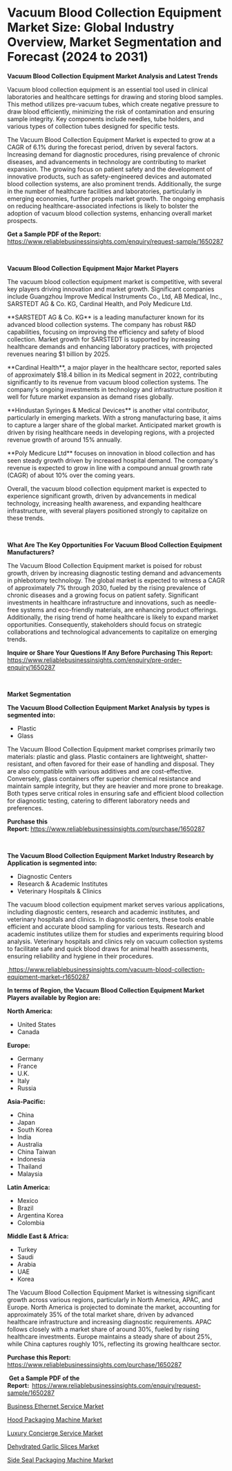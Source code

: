 <p><h1>Vacuum Blood Collection Equipment Market Size: Global Industry Overview, Market Segmentation and Forecast (2024 to 2031)</h1></p><p><strong>Vacuum Blood Collection Equipment Market Analysis and Latest Trends</strong></p>
<p><p>Vacuum blood collection equipment is an essential tool used in clinical laboratories and healthcare settings for drawing and storing blood samples. This method utilizes pre-vacuum tubes, which create negative pressure to draw blood efficiently, minimizing the risk of contamination and ensuring sample integrity. Key components include needles, tube holders, and various types of collection tubes designed for specific tests.</p><p>The Vacuum Blood Collection Equipment Market is expected to grow at a CAGR of 6.1% during the forecast period, driven by several factors. Increasing demand for diagnostic procedures, rising prevalence of chronic diseases, and advancements in technology are contributing to market expansion. The growing focus on patient safety and the development of innovative products, such as safety-engineered devices and automated blood collection systems, are also prominent trends. Additionally, the surge in the number of healthcare facilities and laboratories, particularly in emerging economies, further propels market growth. The ongoing emphasis on reducing healthcare-associated infections is likely to bolster the adoption of vacuum blood collection systems, enhancing overall market prospects.</p></p>
<p><strong>Get a Sample PDF of the Report:&nbsp;</strong> <a href="https://www.reliablebusinessinsights.com/enquiry/request-sample/1650287?utm_campaign=48&utm_medium=2&utm_source=Github&utm_content=ia&utm_term=26092024&utm_id=vacuum-blood-collection-equipment">https://www.reliablebusinessinsights.com/enquiry/request-sample/1650287</a></p>
<p>&nbsp;</p>
<p><strong>Vacuum Blood Collection Equipment Major Market Players</strong></p>
<p><p>The vacuum blood collection equipment market is competitive, with several key players driving innovation and market growth. Significant companies include Guangzhou Improve Medical Instruments Co., Ltd, AB Medical, Inc., SARSTEDT AG & Co. KG, Cardinal Health, and Poly Medicure Ltd.</p><p>**SARSTEDT AG & Co. KG** is a leading manufacturer known for its advanced blood collection systems. The company has robust R&D capabilities, focusing on improving the efficiency and safety of blood collection. Market growth for SARSTEDT is supported by increasing healthcare demands and enhancing laboratory practices, with projected revenues nearing $1 billion by 2025.</p><p>**Cardinal Health**, a major player in the healthcare sector, reported sales of approximately $18.4 billion in its Medical segment in 2022, contributing significantly to its revenue from vacuum blood collection systems. The company's ongoing investments in technology and infrastructure position it well for future market expansion as demand rises globally.</p><p>**Hindustan Syringes & Medical Devices** is another vital contributor, particularly in emerging markets. With a strong manufacturing base, it aims to capture a larger share of the global market. Anticipated market growth is driven by rising healthcare needs in developing regions, with a projected revenue growth of around 15% annually.</p><p>**Poly Medicure Ltd** focuses on innovation in blood collection and has seen steady growth driven by increased hospital demand. The company's revenue is expected to grow in line with a compound annual growth rate (CAGR) of about 10% over the coming years.</p><p>Overall, the vacuum blood collection equipment market is expected to experience significant growth, driven by advancements in medical technology, increasing health awareness, and expanding healthcare infrastructure, with several players positioned strongly to capitalize on these trends.</p></p>
<p>&nbsp;</p>
<p><strong>What Are The Key Opportunities For Vacuum Blood Collection Equipment Manufacturers?</strong></p>
<p><p>The Vacuum Blood Collection Equipment market is poised for robust growth, driven by increasing diagnostic testing demand and advancements in phlebotomy technology. The global market is expected to witness a CAGR of approximately 7% through 2030, fueled by the rising prevalence of chronic diseases and a growing focus on patient safety. Significant investments in healthcare infrastructure and innovations, such as needle-free systems and eco-friendly materials, are enhancing product offerings. Additionally, the rising trend of home healthcare is likely to expand market opportunities. Consequently, stakeholders should focus on strategic collaborations and technological advancements to capitalize on emerging trends.</p></p>
<p><strong>Inquire or Share Your Questions If Any Before Purchasing This Report:</strong> <a href="https://www.reliablebusinessinsights.com/enquiry/pre-order-enquiry/1650287?utm_campaign=48&utm_medium=2&utm_source=Github&utm_content=ia&utm_term=26092024&utm_id=vacuum-blood-collection-equipment">https://www.reliablebusinessinsights.com/enquiry/pre-order-enquiry/1650287</a></p>
<p>&nbsp;</p>
<p><strong>Market Segmentation</strong></p>
<p><strong>The Vacuum Blood Collection Equipment Market Analysis by types is segmented into:</strong></p>
<p><ul><li>Plastic</li><li>Glass</li></ul></p>
<p><p>The Vacuum Blood Collection Equipment market comprises primarily two materials: plastic and glass. Plastic containers are lightweight, shatter-resistant, and often favored for their ease of handling and disposal. They are also compatible with various additives and are cost-effective. Conversely, glass containers offer superior chemical resistance and maintain sample integrity, but they are heavier and more prone to breakage. Both types serve critical roles in ensuring safe and efficient blood collection for diagnostic testing, catering to different laboratory needs and preferences.</p></p>
<p><strong>Purchase this Report:&nbsp;</strong><a href="https://www.reliablebusinessinsights.com/purchase/1650287?utm_campaign=48&utm_medium=2&utm_source=Github&utm_content=ia&utm_term=26092024&utm_id=vacuum-blood-collection-equipment">https://www.reliablebusinessinsights.com/purchase/1650287</a></p>
<p>&nbsp;</p>
<p><strong>The Vacuum Blood Collection Equipment Market Industry Research by Application is segmented into:</strong></p>
<p><ul><li>Diagnostic Centers</li><li>Research & Academic Institutes</li><li>Veterinary Hospitals & Clinics</li></ul></p>
<p><p>The vacuum blood collection equipment market serves various applications, including diagnostic centers, research and academic institutes, and veterinary hospitals and clinics. In diagnostic centers, these tools enable efficient and accurate blood sampling for various tests. Research and academic institutes utilize them for studies and experiments requiring blood analysis. Veterinary hospitals and clinics rely on vacuum collection systems to facilitate safe and quick blood draws for animal health assessments, ensuring reliability and hygiene in their procedures.</p></p>
<p><a href="https://www.reliablebusinessinsights.com/vacuum-blood-collection-equipment-market-r1650287?utm_campaign=48&utm_medium=2&utm_source=Github&utm_content=ia&utm_term=26092024&utm_id=vacuum-blood-collection-equipment">&nbsp;https://www.reliablebusinessinsights.com/vacuum-blood-collection-equipment-market-r1650287</a></p>
<p><strong>In terms of Region, the Vacuum Blood Collection Equipment Market Players available by Region are:</strong></p>
<p>
    <p> <strong> North America: </strong>
        <ul>
            <li>United States</li>
            <li>Canada</li>
        </ul>
        </p> 
    <p> <strong> Europe: </strong>
        <ul>
            <li>Germany</li>
            <li>France</li>
            <li>U.K.</li>
            <li>Italy</li>
            <li>Russia</li>
        </ul>
        </p> 
    <p> <strong> Asia-Pacific: </strong>
        <ul>
            <li>China</li>
            <li>Japan</li>
            <li>South Korea</li>
            <li>India</li>
            <li>Australia</li>
            <li>China Taiwan</li>
            <li>Indonesia</li>
            <li>Thailand</li>
            <li>Malaysia</li>
        </ul>
        </p> 
    <p> <strong> Latin America: </strong>
        <ul>
            <li>Mexico</li>
            <li>Brazil</li>
            <li>Argentina Korea</li>
            <li>Colombia</li>
        </ul>
        </p> 
    <p> <strong> Middle East & Africa: </strong>
        <ul>
            <li>Turkey</li>
            <li>Saudi</li>
            <li>Arabia</li>
            <li>UAE</li>
            <li>Korea</li>
        </ul>
    </p>
    </p>
<p><p>The Vacuum Blood Collection Equipment Market is witnessing significant growth across various regions, particularly in North America, APAC, and Europe. North America is projected to dominate the market, accounting for approximately 35% of the total market share, driven by advanced healthcare infrastructure and increasing diagnostic requirements. APAC follows closely with a market share of around 30%, fueled by rising healthcare investments. Europe maintains a steady share of about 25%, while China captures roughly 10%, reflecting its growing healthcare sector.</p></p>
<p><strong>Purchase this Report: </strong><a href="https://www.reliablebusinessinsights.com/purchase/1650287?utm_campaign=48&utm_medium=2&utm_source=Github&utm_content=ia&utm_term=26092024&utm_id=vacuum-blood-collection-equipment">https://www.reliablebusinessinsights.com/purchase/1650287</a></p>
<p>&nbsp;<strong>Get a Sample PDF of the Report:&nbsp;&nbsp;</strong><a href="https://www.reliablebusinessinsights.com/enquiry/request-sample/1650287?utm_campaign=48&utm_medium=2&utm_source=Github&utm_content=ia&utm_term=26092024&utm_id=vacuum-blood-collection-equipment">https://www.reliablebusinessinsights.com/enquiry/request-sample/1650287</a></p>
<p><strong></strong></p>
<p><p><a href="https://www.linkedin.com/pulse/business-ethernet-service-market-size-growing-cagr-142-report-e851f?trackingId=587zPXKVRgiVKvGXmlz6%2Fw%3D%3D&utm_campaign=48&utm_medium=2&utm_source=Github&utm_content=ia&utm_term=26092024&utm_id=vacuum-blood-collection-equipment">Business Ethernet Service Market</a></p><p><a href="https://github.com/kathiestrine5ty/Market-Research-Report-List-1/blob/main/hood-packaging-machine-market.md?utm_campaign=48&utm_medium=2&utm_source=Github&utm_content=ia&utm_term=26092024&utm_id=vacuum-blood-collection-equipment">Hood Packaging Machine Market</a></p><p><a href="https://www.linkedin.com/pulse/global-luxury-concierge-service-market-sector2024-2031-metrics-meuyf?trackingId=YnIGe%2BubQtq%2BLCdx54MNMA%3D%3D&utm_campaign=48&utm_medium=2&utm_source=Github&utm_content=ia&utm_term=26092024&utm_id=vacuum-blood-collection-equipment">Luxury Concierge Service Market</a></p><p><a href="https://issuu.com/reportprime-2/docs/dehydrated-garlic-slices-market-siz_c7c2f1b736b9ab?utm_campaign=48&utm_medium=2&utm_source=Github&utm_content=ia&utm_term=26092024&utm_id=vacuum-blood-collection-equipment">Dehydrated Garlic Slices Market</a></p><p><a href="https://github.com/alesiasc0na/Market-Research-Report-List-1/blob/main/side-seal-packaging-machine-market.md?utm_campaign=48&utm_medium=2&utm_source=Github&utm_content=ia&utm_term=26092024&utm_id=vacuum-blood-collection-equipment">Side Seal Packaging Machine Market</a></p></p>